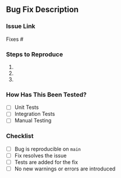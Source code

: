 ## Bug Fix Description

<!-- Provide a clear and concise description of the problem and the fix applied. -->

### Issue Link

<!-- Add the issue this bug fix resolves. -->

Fixes #

### Steps to Reproduce

<!-- Detail how the bug could be reproduced. -->

1.
2.
3.

### How Has This Been Tested?

<!-- Describe the tests performed to verify the fix. -->

- [ ] Unit Tests
- [ ] Integration Tests
- [ ] Manual Testing

### Checklist

- [ ] Bug is reproducible on `main`
- [ ] Fix resolves the issue
- [ ] Tests are added for the fix
- [ ] No new warnings or errors are introduced
